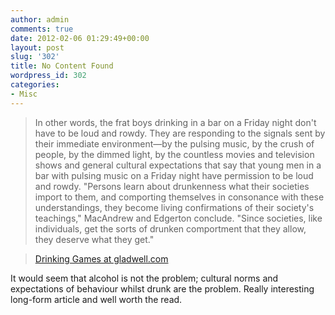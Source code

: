 ```yaml
---
author: admin
comments: true
date: 2012-02-06 01:29:49+00:00
layout: post
slug: '302'
title: No Content Found
wordpress_id: 302
categories:
- Misc
---
```


> In other words, the frat boys drinking in a bar on a Friday night don't have to be loud and rowdy. They are responding to the signals sent by their immediate environment—by the pulsing music, by the crush of people, by the dimmed light, by the countless movies and television shows and general cultural expectations that say that young men in a bar with pulsing music on a Friday night have permission to be loud and rowdy. "Persons learn about drunkenness what their societies import to them, and comporting themselves in consonance with these understandings, they become living confirmations of their society's teachings," MacAndrew and Edgerton conclude. "Since societies, like individuals, get the sorts of drunken comportment that they allow, they deserve what they get."

> 
> [Drinking Games at gladwell.com](http://www.gladwell.com/2010/2010_02_15_a_drinking.html)
> 
> 





It would seem that alcohol is not the problem; cultural norms and expectations of behaviour whilst drunk are the problem. Really interesting long-form article and well worth the read.
